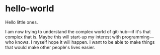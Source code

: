 # hello-world

Hello little ones.

I am now trying to understand the complex world of git-hub––if it's that complex that is. 
Maybe this will start-up my interest with programming––who knows.
I myself hope it will happen. I want to be able to make things that would make other people's lives easier.

